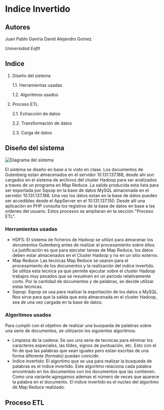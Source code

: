 # Indice Invertido

## Autores
Juan Pablo Gaviria
David Alejandro Gomez

*Universidad Eafit*

## Indice
1. Diseño del sistema

	1.1. Herramientas usadas

	1.2. Algoritmos usados

2. Proceso ETL

	2.1. Extracción de datos

	2.2. Transformación de datos

	2.3. Carga de datos

## Diseño del sistema
![Diagrama del sistema](http://fotos.subefotos.com/7035e589f4d8d2e5636e07aad427bbe9o.png "Diagrama del sistema")

  El sistema se diseño en base a lo visto en clase. Los documentos de Gutenberg estan almacenados en el servidor 10.131.137.188, desde ahí son cargados en el sistema de archivos del cluster Hadoop para ser analizados a traves de un programa en Map Reduce. La salida producida esta lista para ser exportada por Sqoop en la base de datos MySQL almacenada en el servidor 10.131.137.188. Una vez los datos estan en la base de datos pueden ser accedibles desde el AppServer en el 10.131.137.150. Desde allí una aplicación en PHP consulta los registros de la base de datos en base a las ordenes del usuario. Estos procesos se ampliaran en la sección "Proceso ETL".

### Herramientas usadas
* HDFS: El sistema de ficheros de Hadoop se utilizó para almacenar los documentos Gutenberg antes de realizar el procesamiento sobre ellos. La justificación es que para ejecutar tareas de Map Reduce, los datos deben estar almacenados en el Cluster Hadoop y no en un sitio externo.
* Map Reduce: Las tecnicas Map Reduce se usaron para el procesamiento de los documentos y la realización del indice invertido. Se utiliza esta tecnica ya que permite ejecutar sobre el cluster Hadoop trabajos muy pesados que se resuelven en un periodo relativamente corto. Por la cantidad de documentos y de palabras, se decide utilizar estas tecnicas.
* Sqoop: Sqoop se usa para realizar la exportación de los datos a MySQL. Nos sirve para que la salida que esta almacenada en el cluster Hadoop, sea de una vez cargada en la base de datos.

### Algoritmos usados
Para cumplir con el objetivo de realizar una busqueda de palabras sobre una serie de documentos, se utilizaron los siguientes algoritmos:
* Limpieza de la cadena: Se uso una serie de tecnicas para eliminar los caracteres especiales, las tildes, signos de puntuación, etc. Esto con el fin de que las palabras que sean iguales pero estan escritas de una forma diferente (formato) puedan coincidir.
* Indice invertido: El algortimo que se usa para realizar la busqueda de palabras es el indice invertido. Este algoritmo relaciona cada palabra encontrado en los documentos con los documentos que las contienen. Como una variante agregamos ademas el número de veces que aparece la palabra en el documento. El indice invertido es el nucleo del algoritmo de Map Reduce realizado.

## Proceso ETL
